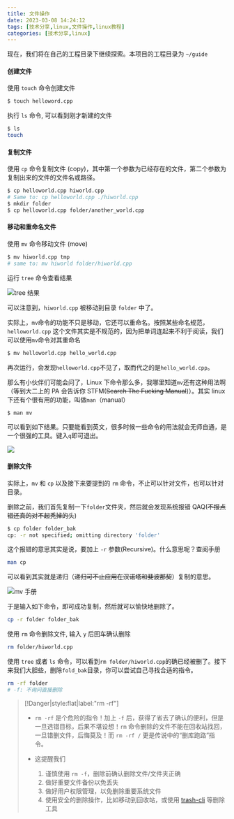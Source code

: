 ```yaml
---
title: 文件操作
date: 2023-03-08 14:24:12
tags: [技术分享,linux,文件操作,linux教程]
categories: [技术分享,linux]
---
```


现在，我们将在自己的工程目录下继续探索。本项目的工程目录为 `~/guide`
<!-- more -->
#### 创建文件

使用 `touch` 命令创建文件

```bash
$ touch helloword.cpp
```

执行 `ls` 命令, 可以看到刚才新建的文件

```bash
$ ls
touch
```

#### 复制文件

使用 `cp` 命令复制文件 (copy)，其中第一个参数为已经存在的文件，第二个参数为复制出来的文件的文件名或路径。

```bash
$ cp helloworld.cpp hiworld.cpp
# Same to: cp helloworld.cpp ./hiworld.cpp
$ mkdir folder
$ cp helloworld.cpp folder/another_world.cpp
```

#### 移动和重命名文件

使用 `mv` 命令移动文件 (move)

```bash
$ mv hiworld.cpp tmp
# same to: mv hiworld folder/hiworld.cpp
```

运行 `tree` 命令查看结果

![tree 结果](https://tsunaou.github.io/linux_guide/images/3.png)

可以注意到，`hiworld.cpp` 被移动到目录 `folder` 中了。

实际上，`mv`命令的功能不只是移动，它还可以重命名。按照某些命名规范，`helloworld.cpp` 这个文件其实是不规范的，因为把单词连起来不利于阅读，我们可以使用`mv`命令对其重命名

```bash
$ mv helloworld.cpp hello_world.cpp
```

再次运行，会发现`helloworld.cpp`不见了，取而代之的是`hello_world.cpp`。

那么有小伙伴们可能会问了，Linux 下命令那么多，我哪里知道`mv`还有这种用法啊（等到大二上的 PA 会告诉你 STFM(~~Search The Fucking Manual~~)）。其实 linux 下还有个很有用的功能，叫做`man`（manual）

```bash
$ man mv
```

可以看到如下结果。只要能看到英文，很多时候一些命令的用法就会无师自通，是一个很强的工具。键入`q`即可退出。

![](https://tsunaou.github.io/linux_guide/images/4.png)

#### 删除文件

实际上，`mv` 和 `cp` 以及接下来要提到的 `rm` 命令，不止可以针对文件，也可以针对目录。

删除之前，我们首先复制一下`folder`文件夹，然后就会发现系统报错 QAQ(~~不报点错还真的对不起秃掉的头~~)

```bash
$ cp folder folder_bak
cp: -r not specified; omitting directory 'folder'
```

这个报错的意思其实是说，要加上 `-r` 参数(Recursive)。什么意思呢？查阅手册

```bash
man cp
```

可以看到其实就是递归（~~递归可不止应用在汉诺塔和斐波那契~~）复制的意思。

![mv 手册](https://tsunaou.github.io/linux_guide/images/5.png)

于是输入如下命令，即可成功复制，然后就可以愉快地删除了。

```bash
cp -r folder folder_bak
```

使用 `rm` 命令删除文件, 输入 `y` 后回车确认删除

```bash
rm folder/hiworld.cpp
```

使用 `tree` 或者 `ls` 命令，可以看到`rm folder/hiworld.cpp`的确已经被删了。接下来我们大胆些，删除`fold_bak`目录，你可以尝试自己寻找合适的指令。

```bash
rm -rf folder
# -f: 不询问直接删除
```

> [!Danger|style:flat|label:"rm -rf"]
>
> - `rm -rf` 是个危险的指令！加上 `-f` 后，获得了省去了确认的便利，但是一旦选错目标，后果不堪设想！`rm` 命令删除的文件不能在回收站找回，一旦错删文件，后悔莫及！而 `rm -rf /` 更是传说中的“删库跑路”指令。
>
> - 这提醒我们
> 	1. 谨慎使用 `rm -f`，删除前确认删除文件/文件夹正确
> 	2. 做好重要文件备份以免丢失
>   3. 做好用户权限管理，以免删除重要系统文件
>   4. 使用安全的删除操作，比如移动到回收站，或使用 [trash-cli](https://www.ostechnix.com/trash-cli-command-line-trashcan-unix-like-systems/) 等删除工具
